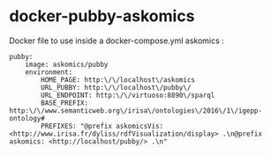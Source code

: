 
# docker-pubby-askomics

Docker file to use inside a docker-compose.yml askomics :
```
pubby:
    image: askomics/pubby
    environment:
        HOME_PAGE: http:\/\/localhost\/askomics
        URL_PUBBY: http:\/\/localhost\/pubby\/
        URL_ENDPOINT: http:\/\/virtuoso:8890\/sparql
        BASE_PREFIX: http:\/\/www.semanticweb.org\/irisa\/ontologies\/2016\/1\/igepp-ontology#
        PREFIXES: "@prefix askomicsVis: <http://www.irisa.fr/dyliss/rdfVisualization/display> .\n@prefix askomics: <http://localhost/pubby/> .\n"
```

